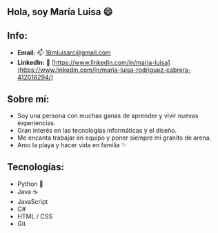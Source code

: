## Hola, soy María Luisa 😄

## Info:
* **Email:** 📫 18mluisarc@gmail.com
* **LinkedIn:** 💬 [https://www.linkedin.com/in/maria-luisa](https://www.linkedin.com/in/maria-luisa-rodriguez-cabrera-412018294/)

## Sobre mí:

* Soy una persona con muchas ganas de aprender y vivir nuevas experiencias.
* Gran interés en las tecnologías informáticas y el diseño.
* Me encanta trabajar en equipo y poner siempre mi granito de arena.
* Amo la playa y hacer vida en familia ✨


## Tecnologías:

* Python 🐍
* Java ☕
* JavaScript
* C#
* HTML / CSS
* Git
